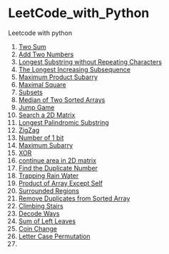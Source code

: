 # LeetCode_with_Python

Leetcode with python

1. [Two Sum](https://leetcode.com/problems/two-sum/description/)
2. [Add Two Numbers](https://leetcode.com/problems/add-two-numbers/description/)
3. [Longest Substring without Repeating Characters](https://leetcode.com/problems/longest-substring-without-repeating-characters/description/)  
4. [The Longest Increasing Subsequence](https://leetcode.com/problems/longest-increasing-subsequence/description/)   
5. [Maximum Product Subarry](https://leetcode.com/problems/maximum-product-subarray/description/)   
6. [Maximal Square](https://leetcode.com/problems/maximal-square/description/)   
7. [Subsets](https://leetcode.com/problems/subsets/description/)   
8. [Median of Two Sorted Arrays](https://leetcode.com/problems/median-of-two-sorted-arrays/description/)   
9. [Jump Game](https://leetcode.com/problems/jump-game/description/)  
10. [Search a 2D Matrix](https://leetcode.com/problems/search-a-2d-matrix/description/)   
11. [Longest Palindromic Substring](https://leetcode.com/problems/longest-palindromic-substring/description/)  
12. [ZigZag](https://leetcode.com/problems/zigzag-conversion/description/)  
13. [Number of 1 bit](https://leetcode.com/problems/number-of-1-bits/description/)   
14. [Maximum Subarry](https://leetcode.com/problems/maximum-subarray/description/)  
15. [XOR](https://github.com/duanyzhi/LeetCode_with_Python/blob/master/xor/main.py)    
16. [continue area in 2D matrix](https://github.com/duanyzhi/LeetCode_with_Python/blob/master/continue_area_in_2D_matrix/main.py)    
17. [Find the Duplicate Number](https://leetcode.com/problems/find-the-duplicate-number/description/)  
18. [Trapping Rain Water](https://leetcode.com/problems/trapping-rain-water/description/)  
19. [Product of Array Except Self](https://leetcode.com/problems/product-of-array-except-self/description/)   
20. [Surrounded Regions](https://leetcode.com/problems/surrounded-regions/description/)   
21. [Remove Duplicates from Sorted Array](https://leetcode.com/problems/remove-duplicates-from-sorted-array/description/)  
22. [Climbing Stairs](https://leetcode.com/problems/climbing-stairs/description/)  
23. [Decode Ways](https://leetcode.com/problems/decode-ways/description/)   
24. [Sum of Left Leaves](https://leetcode.com/problems/sum-of-left-leaves/description/)  
25. [Coin Change](https://leetcode.com/problems/coin-change/description/)
26. [Letter Case Permutation](https://leetcode.com/problems/letter-case-permutation/description/)
27. 







